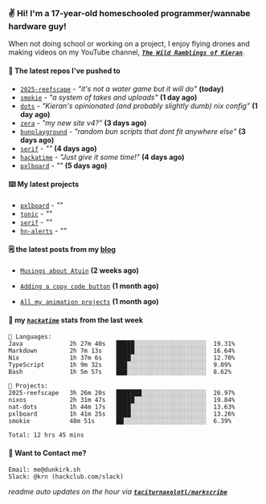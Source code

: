 ### ✌️ Hi! I'm a 17-year-old homeschooled programmer/wannabe hardware guy!

When not doing school or working on a project, I enjoy flying drones and making videos on my YouTube channel, [**_`The Wild Ramblings of Kieran`_**](https://youtube.com/@kieran.rambles).

#### 👷 The latest repos I've pushed to

- [`2025-reefscape`](https://github.com/df1317/2025-reefscape) - _"it's not a water game but it will do"_ **(today)**
- [`smokie`](https://github.com/taciturnaxolotl/smokie) - _"a system of takes and uploads"_ **(1 day ago)**
- [`dots`](https://github.com/taciturnaxolotl/dots) - _"Kieran's opinionated (and probably slightly dumb) nix config"_ **(1 day ago)**
- [`zera`](https://github.com/taciturnaxolotl/zera) - _"my new site v4?"_ **(3 days ago)**
- [`bunplayground`](https://github.com/taciturnaxolotl/bunplayground) - _"random bun scripts that dont fit anywhere else"_ **(3 days ago)**
- [`serif`](https://github.com/taciturnaxolotl/serif) - _""_ **(4 days ago)**
- [`hackatime`](https://github.com/hackclub/hackatime) - _"Just give it some time!"_ **(4 days ago)**
- [`pxlboard`](https://github.com/taciturnaxolotl/pxlboard) - _""_ **(5 days ago)**

#### ⌨️ My latest projects

- [`pxlboard`](https://github.com/taciturnaxolotl/pxlboard) - _""_
- [`tonic`](https://github.com/taciturnaxolotl/tonic) - _""_
- [`serif`](https://github.com/taciturnaxolotl/serif) - _""_
- [`hn-alerts`](https://github.com/taciturnaxolotl/hn-alerts) - _""_

#### 🗒️ the latest posts from my [blog](https://dunkirk.sh)

- [`Musings about Atuin`](https://dunkirk.sh/blog/atuin/) **(2 weeks ago)**

- [`Adding a copy code button`](https://dunkirk.sh/blog/adding-a-copy-button/) **(1 month ago)**

- [`All my animation projects`](https://dunkirk.sh/blog/my-animations/) **(1 month ago)**



#### 📡 my [_`hackatime`_](https://waka.hackclub.com) stats from the last week

```text
💾 Languages:
Java             2h 27m 40s   █████░░░░░░░░░░░░░░░░░░░░  19.31%
Markdown         2h 7m 13s    █████░░░░░░░░░░░░░░░░░░░░  16.64%
Nix              1h 37m 6s    ████░░░░░░░░░░░░░░░░░░░░░  12.70%
TypeScript       1h 9m 32s    ███░░░░░░░░░░░░░░░░░░░░░░  9.09%
Bash             1h 5m 57s    ███░░░░░░░░░░░░░░░░░░░░░░  8.62%

💼 Projects:
2025-reefscape   3h 26m 20s   ███████░░░░░░░░░░░░░░░░░░  26.97%
nixos            2h 31m 47s   █████░░░░░░░░░░░░░░░░░░░░  19.84%
nat-dots         1h 44m 17s   ████░░░░░░░░░░░░░░░░░░░░░  13.63%
pxlboard         1h 41m 25s   ████░░░░░░░░░░░░░░░░░░░░░  13.26%
smokie           48m 51s      ██░░░░░░░░░░░░░░░░░░░░░░░  6.39%

Total: 12 hrs 45 mins
```

#### 📮 Want to Contact me?

```text
Email: me@dunkirk.sh
Slack: @krn (hackclub.com/slack)
```

_readme auto updates on the hour via [**`taciturnaxolotl/markscribe`**](https://github.com/taciturnaxolotl/markscribe)_
